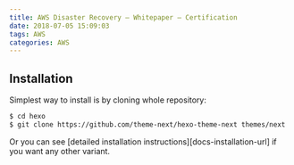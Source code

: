 ```yaml
---
title: AWS Disaster Recovery – Whitepaper – Certification
date: 2018-07-05 15:09:03
tags: AWS
categories: AWS
---
```



## Installation

Simplest way to install is by cloning whole repository:

   ```sh
   $ cd hexo
   $ git clone https://github.com/theme-next/hexo-theme-next themes/next
   ```

Or you can see [detailed installation instructions][docs-installation-url] if you want any other variant.
